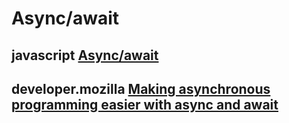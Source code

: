 # Async/await



## javascript [Async/await](https://javascript.info/async-await)



## developer.mozilla [Making asynchronous programming easier with async and await](https://developer.mozilla.org/en-US/docs/Learn/JavaScript/Asynchronous/Async_await)